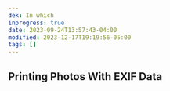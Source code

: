 ```yaml
---
dek: In which
inprogress: true
date: 2023-09-24T13:57:43-04:00
modified: 2023-12-17T19:19:56-05:00
tags: []
---
```


## Printing Photos With EXIF Data
